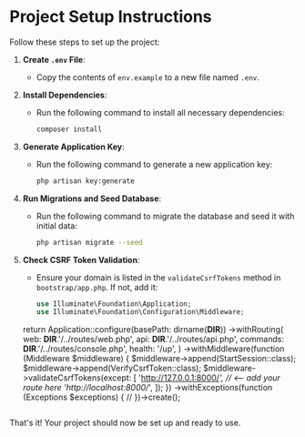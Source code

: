 # Project Setup Instructions

Follow these steps to set up the project:

1. **Create `.env` File**:
   - Copy the contents of `env.example` to a new file named `.env`.

2. **Install Dependencies**:
   - Run the following command to install all necessary dependencies:
     ```bash
     composer install
     ```

3. **Generate Application Key**:
   - Run the following command to generate a new application key:
     ```bash
     php artisan key:generate
     ```

4. **Run Migrations and Seed Database**:
   - Run the following command to migrate the database and seed it with initial data:
     ```bash
     php artisan migrate --seed
     ```

5. **Check CSRF Token Validation**:
   - Ensure your domain is listed in the `validateCsrfTokens` method in `bootstrap/app.php`. If not, add it:
     ```php
     use Illuminate\Foundation\Application;
     use Illuminate\Foundation\Configuration\Middleware;

    return Application::configure(basePath: dirname(__DIR__))
        ->withRouting(
            web: __DIR__.'/../routes/web.php',
            api: __DIR__.'/../routes/api.php',
            commands: __DIR__.'/../routes/console.php',
            health: '/up',
        )
        ->withMiddleware(function (Middleware $middleware) {
            $middleware->append(StartSession::class);
            $middleware->append(VerifyCsrfToken::class);
            $middleware->validateCsrfTokens(except: [
                'http://127.0.0.1:8000/*', // <-- add your route here
                'http://localhost:8000/*',
            ]);
        })
    ->withExceptions(function (Exceptions $exceptions) {
        //
    })->create();
     ```

That's it! Your project should now be set up and ready to use.
